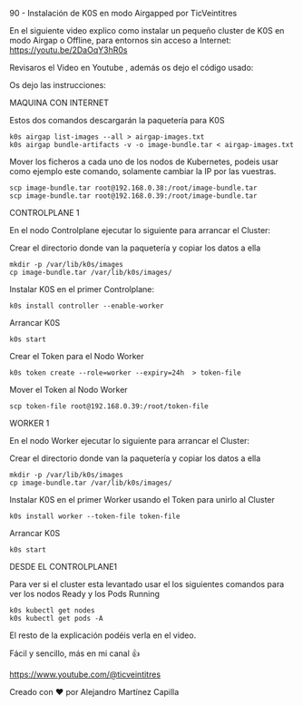 90 - Instalación de K0S en modo Airgapped por TicVeintitres

En el siguiente video explico como instalar un pequeño cluster de K0S en modo Airgap o Offline, para entornos sin acceso a Internet: https://youtu.be/2DaOqY3hR0s

Revisaros el Video en Youtube , además os dejo el código usado: 

Os dejo las instrucciones:

MAQUINA CON INTERNET

Estos dos comandos descargarán la paquetería para K0S

```
k0s airgap list-images --all > airgap-images.txt
k0s airgap bundle-artifacts -v -o image-bundle.tar < airgap-images.txt
```

Mover los ficheros a cada uno de los nodos de Kubernetes, podeis usar como ejemplo este comando, solamente cambiar la IP por las vuestras.

```
scp image-bundle.tar root@192.168.0.38:/root/image-bundle.tar
scp image-bundle.tar root@192.168.0.39:/root/image-bundle.tar
```

CONTROLPLANE 1

En el nodo Controlplane ejecutar lo siguiente para arrancar el Cluster:

Crear el directorio donde van la paquetería y copiar los datos a ella

```
mkdir -p /var/lib/k0s/images
cp image-bundle.tar /var/lib/k0s/images/
```

Instalar K0S en el primer Controlplane:

```
k0s install controller --enable-worker
```

Arrancar K0S

```
k0s start
```

Crear el Token para el Nodo Worker
```
k0s token create --role=worker --expiry=24h  > token-file
```

Mover el Token al Nodo Worker

```
scp token-file root@192.168.0.39:/root/token-file
```


WORKER 1

En el nodo Worker ejecutar lo siguiente para arrancar el Cluster:

Crear el directorio donde van la paquetería y copiar los datos a ella

```
mkdir -p /var/lib/k0s/images
cp image-bundle.tar /var/lib/k0s/images/
```

Instalar K0S en el primer Worker usando el Token para unirlo al Cluster

```
k0s install worker --token-file token-file
```

Arrancar K0S

```
k0s start
```

DESDE EL CONTROLPLANE1

Para ver si el cluster esta levantado usar el los siguientes comandos para ver los nodos Ready y los Pods Running

```
k0s kubectl get nodes
k0s kubectl get pods -A
```

El resto de la explicación podéis verla en el video.

Fácil y sencillo, más en mi canal 👍

https://www.youtube.com/@ticveintitres

Creado con ❤️ por Alejandro Martínez Capilla